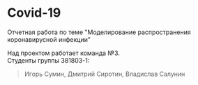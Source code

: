 # Covid-19
Отчетная работа по теме "Моделирование распространения коронавирусной инфекции"

Над проектом работает команда №3.  
Студенты группы 381803-1:  
> Игорь Сумин, Дмитрий Сиротин, Владислав Салунин
